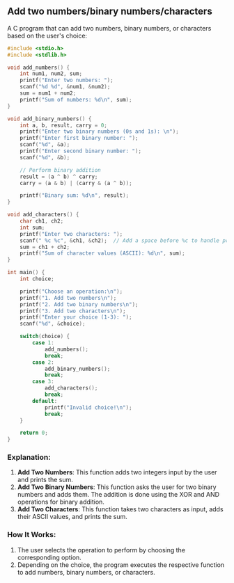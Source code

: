 ##  Add two numbers/binary numbers/characters
A C program that can add two numbers, binary numbers, or characters based on the user's choice:

```c
#include <stdio.h>
#include <stdlib.h>

void add_numbers() {
    int num1, num2, sum;
    printf("Enter two numbers: ");
    scanf("%d %d", &num1, &num2);
    sum = num1 + num2;
    printf("Sum of numbers: %d\n", sum);
}

void add_binary_numbers() {
    int a, b, result, carry = 0;
    printf("Enter two binary numbers (0s and 1s): \n");
    printf("Enter first binary number: ");
    scanf("%d", &a);
    printf("Enter second binary number: ");
    scanf("%d", &b);

    // Perform binary addition
    result = (a ^ b) ^ carry;
    carry = (a & b) | (carry & (a ^ b));

    printf("Binary sum: %d\n", result);
}

void add_characters() {
    char ch1, ch2;
    int sum;
    printf("Enter two characters: ");
    scanf(" %c %c", &ch1, &ch2);  // Add a space before %c to handle previous input correctly.
    sum = ch1 + ch2;
    printf("Sum of character values (ASCII): %d\n", sum);
}

int main() {
    int choice;

    printf("Choose an operation:\n");
    printf("1. Add two numbers\n");
    printf("2. Add two binary numbers\n");
    printf("3. Add two characters\n");
    printf("Enter your choice (1-3): ");
    scanf("%d", &choice);

    switch(choice) {
        case 1:
            add_numbers();
            break;
        case 2:
            add_binary_numbers();
            break;
        case 3:
            add_characters();
            break;
        default:
            printf("Invalid choice!\n");
            break;
    }

    return 0;
}
```

### Explanation:
1. **Add Two Numbers**: This function adds two integers input by the user and prints the sum.
2. **Add Two Binary Numbers**: This function asks the user for two binary numbers and adds them. The addition is done using the XOR and AND operations for binary addition.
3. **Add Two Characters**: This function takes two characters as input, adds their ASCII values, and prints the sum.

### How It Works:
1. The user selects the operation to perform by choosing the corresponding option.
2. Depending on the choice, the program executes the respective function to add numbers, binary numbers, or characters.
